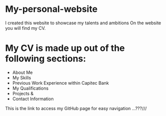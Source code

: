# My-personal-website
I created this website to showcase my talents and ambitions
On the website you will find my CV. 

# My CV is made up out of the following sections:
- About Me
- My Skills 
- Previous Work Experience within Capitec Bank
- My Qualifications
- Projects &
- Contact Information

This is the link to access my GitHub page for easy navigation
...???///
